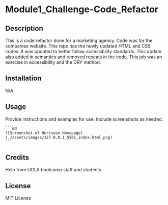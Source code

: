 # Module1_Challenge-Code_Refactor


## Description

This is a code refactor done for a marketing agency. Code was for the companies website. This repo has the newly updated HTML and CSS codes. It was updated to better follow accessibility standards. This update also added in semantics and removed repeats in the code. This job was an exercise in accessibility and the DRY method.


## Installation

N/A

## Usage

Provide instructions and examples for use. Include screenshots as needed.

    ```md
    ![Screenshot of Horiseon Homepage](./assets/images/127.0.0.1_5501_index.html.png)
    ```


## Credits

Help from UCLA bootcamp staff and students

## License

MIT License

